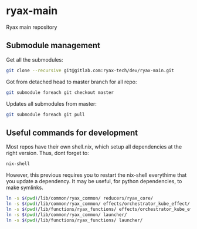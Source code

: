 # ryax-main

Ryax main repository

## Submodule management

Get all the submodules:
```sh
git clone --recursive git@gitlab.com:ryax-tech/dev/ryax-main.git
```

Got from detached head to master branch for all repo:
```sh
git submodule foreach git checkout master
```

Updates all submodules from master:
```sh
git submodule foreach git pull
```

## Useful commands for development

Most repos have their own shell.nix, which setup all dependencies at the right version.
Thus, dont forget to:
```sh
nix-shell
```

However, this previous requires you to restart the nix-shell everythime that you update a dependency.
It may be useful, for python dependencies, to make symlinks.
```sh
ln -s $(pwd)/lib/common/ryax_common/ reducers/ryax_core/
ln -s $(pwd)/lib/common/ryax_common/ effects/orchestrator_kube_effect/
ln -s $(pwd)/lib/functions/ryax_functions/ effects/orchestrator_kube_effect/
ln -s $(pwd)/lib/common/ryax_common/ launcher/
ln -s $(pwd)/lib/functions/ryax_functions/ launcher/
```
